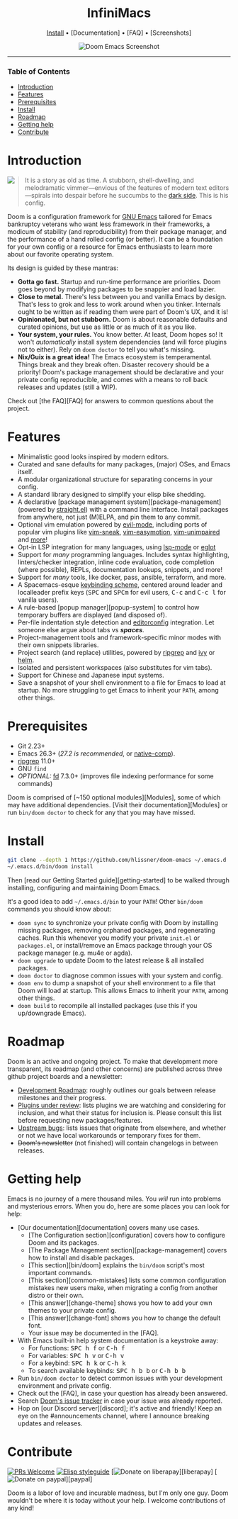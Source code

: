 <div align="center">

# InfiniMacs

[Install](#install) • [Documentation] • [FAQ] • [Screenshots]

![Doom Emacs Screenshot](https://raw.githubusercontent.com/Sam1431/Infinity/main/core/screenshots/infinity-dashboard.png)

</div>

---

### Table of Contents
- [Introduction](#introduction)
- [Features](#features)
- [Prerequisites](#prerequisites)
- [Install](#install)
- [Roadmap](#roadmap)
- [Getting help](#getting-help)
- [Contribute](#contribute)


# Introduction
<a href="http://ultravioletbat.deviantart.com/art/Yay-Evil-111710573">
  <img src="https://raw.githubusercontent.com/Sam1431/Infinity/main/core/screenshots/infinity-busy.png" align="left" />
</a>

> It is a story as old as time. A stubborn, shell-dwelling, and melodramatic
> vimmer—envious of the features of modern text editors—spirals into
> despair before he succumbs to the [dark side][evil-mode]. This is his config.

Doom is a configuration framework for [GNU Emacs] tailored for Emacs bankruptcy
veterans who want less framework in their frameworks, a modicum of stability
(and reproducibility) from their package manager, and the performance of a hand
rolled config (or better). It can be a foundation for your own config or a
resource for Emacs enthusiasts to learn more about our favorite operating
system.

Its design is guided by these mantras:

+ **Gotta go fast.** Startup and run-time performance are priorities. Doom goes
  beyond by modifying packages to be snappier and load lazier.
+ **Close to metal.** There's less between you and vanilla Emacs by design.
  That's less to grok and less to work around when you tinker. Internals ought
  to be written as if reading them were part of Doom's UX, and it is!
+ **Opinionated, but not stubborn.** Doom is about reasonable defaults and
  curated opinions, but use as little or as much of it as you like.
+ **Your system, your rules.** You know better. At least, Doom hopes so! It
  won't *automatically* install system dependencies (and will force plugins not
  to either). Rely on `doom doctor` to tell you what's missing.
+ **Nix/Guix is a great idea!** The Emacs ecosystem is temperamental. Things
  break and they break often. Disaster recovery should be a priority! Doom's
  package management should be declarative and your private config reproducible,
  and comes with a means to roll back releases and updates (still a WIP).
  
Check out [the FAQ][FAQ] for answers to common questions about the project.


# Features
- Minimalistic good looks inspired by modern editors.
- Curated and sane defaults for many packages, (major) OSes, and Emacs itself.
- A modular organizational structure for separating concerns in your config.
- A standard library designed to simplify your elisp bike shedding.
- A declarative [package management system][package-management] (powered by
  [straight.el]) with a command line interface. Install packages from anywhere,
  not just (M)ELPA, and pin them to any commit.
- Optional vim emulation powered by [evil-mode], including ports of popular vim
  plugins like [vim-sneak], [vim-easymotion], [vim-unimpaired] and
  [more][ported-vim-plugins]!
- Opt-in LSP integration for many languages, using [lsp-mode] or [eglot]
- Support for *many* programming languages. Includes syntax highlighting,
  linters/checker integration, inline code evaluation, code completion (where
  possible), REPLs, documentation lookups, snippets, and more!
- Support for *many* tools, like docker, pass, ansible, terraform, and more.
- A Spacemacs-esque [keybinding scheme][bindings], centered around leader
  and localleader prefix keys (<kbd>SPC</kbd> and <kbd>SPC</kbd><kbd>m</kbd> for
  evil users, <kbd>C-c</kbd> and <kbd>C-c l</kbd> for vanilla users).
- A rule-based [popup manager][popup-system] to control how temporary buffers
  are displayed (and disposed of).
- Per-file indentation style detection and [editorconfig] integration. Let
  someone else argue about tabs vs **_spaces_**.
- Project-management tools and framework-specific minor modes with their own
  snippets libraries.
- Project search (and replace) utilities, powered by [ripgrep] and [ivy] or
  [helm].
- Isolated and persistent workspaces (also substitutes for vim tabs).
- Support for Chinese and Japanese input systems.
- Save a snapshot of your shell environment to a file for Emacs to load at
  startup. No more struggling to get Emacs to inherit your `PATH`, among other
  things.


# Prerequisites
+ Git 2.23+
+ Emacs 26.3+ (*27.2 is recommended*, or [native-comp](https://www.emacswiki.org/emacs/GccEmacs)).
+ [ripgrep] 11.0+
+ GNU `find`
+ *OPTIONAL:* [fd] 7.3.0+ (improves file indexing performance for some commands)
  
Doom is comprised of [~150 optional modules][Modules], some of which may have
additional dependencies. [Visit their documentation][Modules] or run `bin/doom
doctor` to check for any that you may have missed.


# Install
``` sh
git clone --depth 1 https://github.com/hlissner/doom-emacs ~/.emacs.d
~/.emacs.d/bin/doom install
```

Then [read our Getting Started guide][getting-started] to be walked through
installing, configuring and maintaining Doom Emacs.

It's a good idea to add `~/.emacs.d/bin` to your `PATH`! Other `bin/doom`
commands you should know about:

+ `doom sync` to synchronize your private config with Doom by installing missing
  packages, removing orphaned packages, and regenerating caches. Run this
  whenever you modify your private `init.el` or `packages.el`, or install/remove
  an Emacs package through your OS package manager (e.g. mu4e or agda).
+ `doom upgrade` to update Doom to the latest release & all installed packages.
+ `doom doctor` to diagnose common issues with your system and config.
+ `doom env` to dump a snapshot of your shell environment to a file that Doom
  will load at startup. This allows Emacs to inherit your `PATH`, among other
  things.
+ `doom build` to recompile all installed packages (use this if you up/downgrade
  Emacs).


# Roadmap
Doom is an active and ongoing project. To make that development more
transparent, its roadmap (and other concerns) are published across three github
project boards and a newsletter:

+ [Development Roadmap](https://github.com/hlissner/doom-emacs/projects/3):
  roughly outlines our goals between release milestones and their progress.
+ [Plugins under review](https://github.com/hlissner/doom-emacs/projects/2):
  lists plugins we are watching and considering for inclusion, and what their
  status for inclusion is. Please consult this list before requesting new
  packages/features.
+ [Upstream bugs](https://github.com/hlissner/doom-emacs/projects/5): lists
  issues that originate from elsewhere, and whether or not we have local
  workarounds or temporary fixes for them.
+ ~~Doom's newsletter~~ (not finished) will contain changelogs in between
  releases.
  

# Getting help
Emacs is no journey of a mere thousand miles. You _will_ run into problems and
mysterious errors. When you do, here are some places you can look for help:

+ [Our documentation][documentation] covers many use cases.
  + [The Configuration section][configuration] covers how to configure Doom and
    its packages.
  + [The Package Management section][package-management] covers how to install
    and disable packages.
  + [This section][bin/doom] explains the `bin/doom` script's most important
    commands.
  + [This section][common-mistakes] lists some common configuration mistakes new
    users make, when migrating a config from another distro or their own.
  + [This answer][change-theme] shows you how to add your own themes to your
    private config.
  + [This answer][change-font] shows you how to change the default font.
  + Your issue may be documented in the [FAQ].
+ With Emacs built-in help system documentation is a keystroke away:
  + For functions: <kbd>SPC h f</kbd> or <kbd>C-h f</kbd>
  + For variables: <kbd>SPC h v</kbd> or <kbd>C-h v</kbd>
  + For a keybind: <kbd>SPC h k</kbd> or <kbd>C-h k</kbd>
  + To search available keybinds: <kbd>SPC h b b</kbd> or <kbd>C-h b b</kbd>
+ Run `bin/doom doctor` to detect common issues with your development
  environment and private config.
+ Check out the [FAQ], in case your question has already been answered.
+ Search [Doom's issue tracker](https://github.com/hlissner/doom-emacs/issues) in case your issue was already
  reported.
+ Hop on [our Discord server][discord]; it's active and friendly! Keep an eye on
  the #announcements channel, where I announce breaking updates and releases.


# Contribute
[![PRs Welcome](https://img.shields.io/badge/PRs-welcome-brightgreen.svg?style=flat-square)](http://makeapullrequest.com) 
[![Elisp styleguide](https://img.shields.io/badge/elisp-style%20guide-purple?style=flat-square)](https://github.com/bbatsov/emacs-lisp-style-guide)
[![Donate on liberapay](https://img.shields.io/badge/liberapay-donate-1.svg?style=flat-square&logo=liberapay&color=blue)][liberapay]
[![Donate on paypal](https://img.shields.io/badge/paypal-donate-1?style=flat-square&logo=paypal&color=blue)][paypal]

Doom is a labor of love and incurable madness, but I'm only one guy. Doom
wouldn't be where it is today without your help. I welcome contributions of any
kind!


[bindings]: modules/config/default/+evil-bindings.el
[editorconfig]: http://editorconfig.org/
[evil-mode]: https://github.com/emacs-evil/evil
[fd]: https://github.com/sharkdp/fd
[gnu emacs]: https://www.gnu.org/software/emacs/
[helm]: https://github.com/emacs-helm/helm
[ivy]: https://github.com/abo-abo/swiper
[lsp-mode]: https://github.com/emacs-lsp/lsp-mode
[eglot]: https://github.com/joaotavora/eglot
[nix]: https://nixos.org
[ported-vim-plugins]: modules/editor/evil/README.org#ported-vim-plugins
[ripgrep]: https://github.com/BurntSushi/ripgrep
[straight.el]: https://github.com/raxod502/straight.el
[vim-easymotion]: https://github.com/easymotion/vim-easymotion
[vim-lion]: https://github.com/tommcdo/vim-lion
[vim-sneak]: https://github.com/justinmk/vim-sneak
[vim-unimpaired]: https://github.com/tpope/vim-unimpaired
